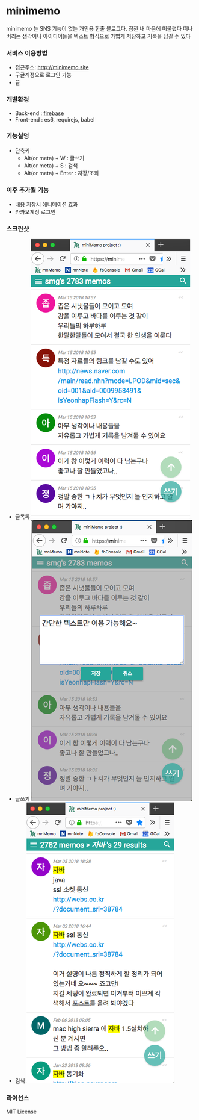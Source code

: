 # minimemo
minimemo 는 SNS 기능이 없는 개인용 한줄 블로그다. 잠깐 내 마음에 머물렀다 떠나버리는 생각이나 아이디어들을 텍스트 형식으로 가볍게 저장하고 기록을 남길 수 있다


### 서비스 이용방법
* 접근주소: http://minimemo.site
* 구글계정으로 로그인 가능
* 끝

### 개발환경
* Back-end : [firebase](https://firebase.google.com)
* Front-end : es6, requirejs, babel


### 기능설명
* 단축키
  * Alt(or meta) + W : 글쓰기
  * Alt(or meta) + S : 검색
  * Alt(or meta) + Enter : 저장/조회


### 이후 추가될 기능
* 내용 저장시 애니메이션 효과
* 카카오계정 로그인


### 스크린샷
* 글목록
![list](https://raw.githubusercontent.com/min9nim/minimemo/master/list.png)
* 글쓰기
![write](https://raw.githubusercontent.com/min9nim/minimemo/master/write.png)
* 검색
![search](https://raw.githubusercontent.com/min9nim/minimemo/master/search.png)


### 라이선스
MIT License
